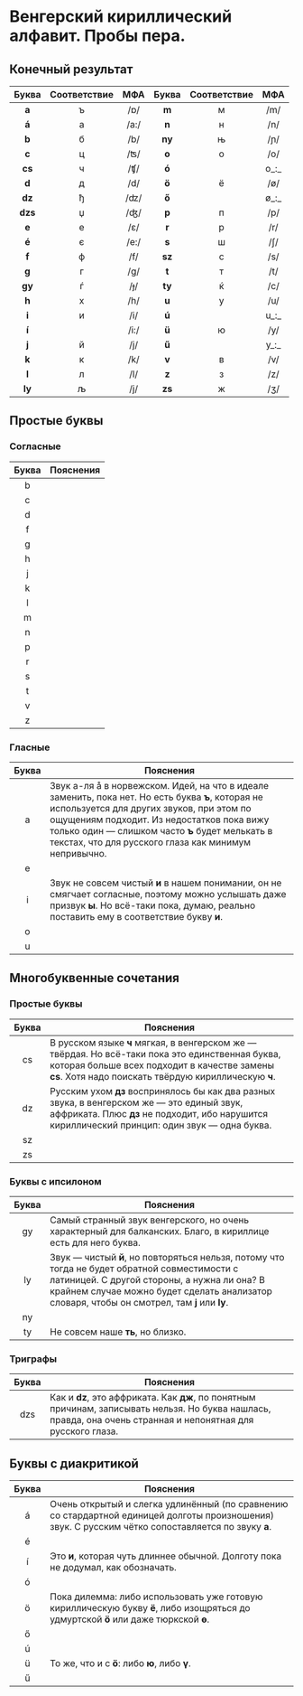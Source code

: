 # Венгерский кириллический алфавит. Пробы пера.

## Конечный результат

|Буква|Соответствие|МФА|Буква|Соответствие|МФА|
|:-:|:-:|:-:|:-:|:-:|:-:|
|__a__|ъ|/ɒ/|__m__|м|/m/|
|__á__|а|/a:/|__n__|н|/n/|
|__b__|б|/b/|__ny__|њ|/ɲ/|
|__c__|ц|/ʦ/|__o__|о|/o/|
|__cs__|ч|/ʧ/|__ó__||o_:_|
|__d__|д|/d/|__ö__|ё|/ø/|
|__dz__|ђ|/ʣ/|__ő__||ø_:_|
|__dzs__|џ|/ʤ/|__p__|п|/p/|
|__e__|е|/ɛ/|__r__|р|/r/|
|__é__|є|/e:/|__s__|ш|/ʃ/|
|__f__|ф|/f/|__sz__|с|/s/|
|__g__|г|/g/|__t__|т|/t/|
|__gy__|ѓ|/ɟ/|__ty__|ќ|/c/|
|__h__|х|/h/|__u__|у|/u/|
|__i__|и|/i/|__ú__||u_:_|
|__í__||/i:/|__ü__|ю|/y/|
|__j__|й|/j/|__ű__||y_:_|
|__k__|к|/k/|__v__|в|/v/|
|__l__|л|/l/|__z__|з|/z/|
|__ly__|љ|/j/|__zs__|ж|/ʒ/|

## Простые буквы

### Согласные

|Буква|Пояснения|
|:-:|:-:|
|b||
|c||
|d||
|f||
|g||
|h||
|j||
|k||
|l||
|m||
|n||
|p||
|r||
|s||
|t||
|v||
|z||

### Гласные

|Буква|Пояснения|
|:-:|-|
|a|Звук а-ля å в норвежском. Идей, на что в идеале заменить, пока нет. Но есть буква __ъ__, которая не используется для других звуков, при этом по ощущениям подходит. Из недостатков пока вижу только один — слишком часто __ъ__ будет мелькать в текстах, что для русского глаза как минимум непривычно.
|e||
|i|Звук не совсем чистый __и__ в нашем понимании, он не смягчает согласные, поэтому можно услышать даже призвук __ы__. Но всё-таки пока, думаю, реально поставить ему в соответствие букву __и__.|
|o||
|u||

## Многобуквенные сочетания

### Простые буквы

|Буква|Пояснения|
|:-:|-|
|cs|В русском языке __ч__ мягкая, в венгерском же — твёрдая. Но всё-таки пока это единственная буква, которая больше всех подходит в качестве замены __cs__. Хотя надо поискать твёрдую кириллическую __ч__.|
|dz|Русским ухом __дз__ воспринялось бы как два разных звука, в венгерском же — это единый звук, аффриката. Плюс __дз__ не подходит, ибо нарушится кириллический принцип: один звук — одна буква.|
|sz||
|zs||

### Буквы с ипсилоном

|Буква|Пояснения|
|:-:|-|
|gy|Самый странный звук венгерского, но очень характерный для балканских. Благо, в кириллице есть для него буква.|
|ly|Звук — чистый __й__, но повторяться нельзя, потому что тогда не будет обратной совместимости с латиницей. С другой стороны, а нужна ли она? В крайнем случае можно будет сделать анализатор словаря, чтобы он смотрел, там __j__ или __ly__.|
|ny||
|ty|Не совсем наше __ть__, но близко.|

### Триграфы

|Буква|Пояснения|
|:-:|-|
|dzs|Как и __dz__, это аффриката. Как __дж__, по понятным причинам, записывать нельзя. Но буква нашлась, правда, она очень странная и непонятная для русского глаза.|

## Буквы с диакритикой
|Буква|Пояснения|
|:-:|-|
|á|Очень открытый и слегка удлинённый (по сравнению со стардартной единицей долготы произношения) звук. С русским чётко сопоставляется по звуку __а__.|
|é||
|í|Это __и__, которая чуть длиннее обычной. Долготу пока не додумал, как обозначать.|
|ó||
|ö|Пока дилемма: либо использовать уже готовую кириллическую букву __ё__, либо изощряться до удмуртской __ӧ__ или даже тюркской __ө__.|
|ő||
|ú||
|ü|То же, что и с __ö__: либо __ю__, либо __ү__.|
|ű||
